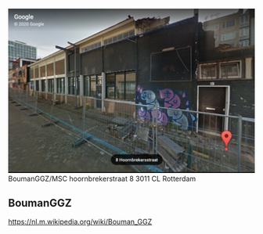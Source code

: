 ![](https://github.com/nondejus/el-infierno-de-mazorra/blob/main/angel%20de%20la%20muerte/campo%20de%20exterminio/hoornbrekerstraat%208/ArtBoard%20Image%20(105)%20(1).jpg)
BoumanGGZ/MSC 
hoornbrekerstraat 8
3011 CL Rotterdam

## BoumanGGZ
https://nl.m.wikipedia.org/wiki/Bouman_GGZ

